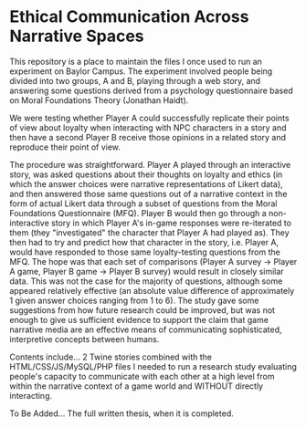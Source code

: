# Ethical Communication Across Narrative Spaces

This repository is a place to maintain the files I once used to run an experiment on Baylor Campus. The experiment involved people being divided into two groups, A and B, playing through a web story, and answering some questions derived from a psychology questionnaire based on Moral Foundations Theory (Jonathan Haidt).

We were testing whether Player A could successfully replicate their points of view about loyalty when interacting with NPC characters in a story and then have a second Player B receive those opinions in a related story and reproduce their point of view.

The procedure was straightforward. Player A played through an interactive story, was asked questions about their thoughts on loyalty and ethics (in which the answer choices were narrative representations of Likert data), and then answered those same questions out of a narrative context in the form of actual Likert data through a subset of questions from the Moral Foundations Questionnaire (MFQ). Player B would then go through a non-interactive story in which Player A's in-game responses were re-iterated to them (they "investigated" the character that Player A had played as). They then had to try and predict how that character in the story, i.e. Player A, would have responded to those same loyalty-testing questions from the MFQ. The hope was that each set of comparisons (Player A survey -> Player A game, Player B game -> Player B survey) would result in closely similar data. This was not the case for the majority of questions, although some appeared relatively effective (an absolute value difference of approximately 1 given answer choices ranging from 1 to 6). The study gave some suggestions from how future research could be improved, but was not enough to give us sufficient evidence to support the claim that game narrative media are an effective means of communicating sophisticated, interpretive concepts between humans.

Contents include...
2 Twine stories combined with the HTML/CSS/JS/MySQL/PHP files I needed to run a research study evaluating people's capacity to communicate with each other at a high level from within the narrative context of a game world and WITHOUT directly interacting.

To Be Added...
The full written thesis, when it is completed.
